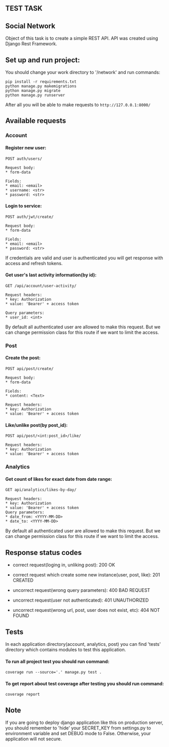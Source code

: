 ## TEST TASK

## Social Network
Object of this task is to create a simple REST API.
API was created using Django Rest Framework.

## Set up and run project:


You should change your work directory to '/network' and run commands:
```
pip install -r requirements.txt
python manage.py makemigrations
python manage.py migrate
python manage.py runserver
```
After all you will be able to make requests to ```http://127.0.0.1:8000/```

## Available requests

### Account
#### Register new user:

```POST auth/users/```
```
Request body:
* form-data

Fields:
* email: <email>
* username: <str>
* password: <str>
```

#### Login to service:

```POST auth/jwt/create/```
```
Request body:
* form-data

Fields:
* email: <email>
* password: <str>
```
If credentials are valid and user is authenticated
you will get response with access and refresh tokens.


#### Get user's last activity information(by id):

```GET /api/account/user-activity/```
```
Request headers:
* key: Authorization
* value: 'Bearer' + access token

Query parameters:
* user_id: <int>
```
By default all authenticated user are allowed to make this request.
But we can change permission class for this route if we want to limit the access.

### Post
#### Create the post:

```POST api/post/create/```
```
Request body:
* form-data

Fields:
* content: <Text>

Request headers:
* key: Authorization
* value: 'Bearer' + access token
```
#### Like/unlike post(by post_id):

```POST api/post/<int:post_id>/like/```
```
Request headers:
* key: Authorization
* value: 'Bearer' + access token
```
### Analytics
#### Get count of likes for exact date from date range:

```GET api/analytics/likes-by-day/```
```
Request headers:
* key: Authorization
* value: 'Bearer' + access token
Query parameters:
* date_from: <YYYY-MM-DD>
* date_to: <YYYY-MM-DD>
```
By default all authenticated user are allowed to make this request.
But we can change permission class for this route if we want to limit the access.

## Response status codes
* correct request(loging in, unliking post): 200 OK
* correct request which create some new instance(user, post, like): 201 CREATED
  

* uncorrect request(wrong query parameters): 400 BAD REQUEST
* uncorrect request(user not authenticated): 401 UNAUTHORIZED
* uncorrect request(wrong url, post, user does not exist, etc): 404 NOT FOUND

## Tests

In each application directory(account, analytics, post)
you can find 'tests' directory which contains modules to test this application.

#### To run all project test you should run command:
```
coverage run --source='.' manage.py test .
```
#### To get report about test coverage after testing you should run command:
```
coverage report
```

## Note

If you are going to deploy django application like this on production server, you should remember to 'hide' your SECRET_KEY from settings.py
to environment variable and set DEBUG mode to False. Otherwise, your application will not secure.

